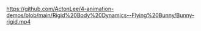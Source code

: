 https://github.com/ActonLee/4-animation-demos/blob/main/Rigid%20Body%20Dynamics--Flying%20Bunny/Bunny-rigid.mp4
